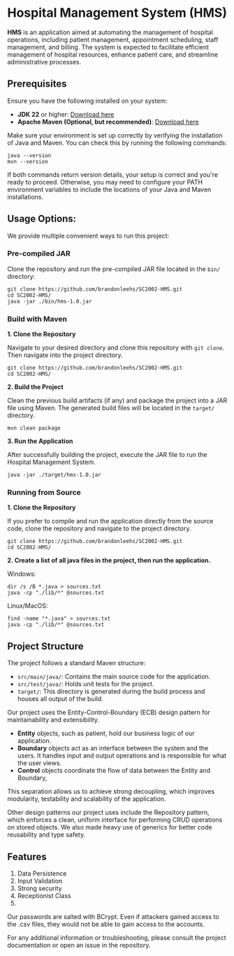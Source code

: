 # Hospital Management System (HMS)

**HMS** is an application aimed at automating the management of hospital operations, including patient management, appointment scheduling, staff management, and billing. The system is expected to facilitate efficient management of hospital resources, enhance patient care, and streamline administrative processes.

## Prerequisites

Ensure you have the following installed on your system:

- **JDK 22** or higher: [Download here](https://www.oracle.com/sg/java/technologies/downloads/)
- **Apache Maven (Optional, but recommended)**: [Download here](https://maven.apache.org/download.cgi)

Make sure your environment is set up correctly by verifying the installation of Java and Maven. You can check this by running the following commands:

```
java --version
mvn --version
```

If both commands return version details, your setup is correct and you're ready to proceed. Otherwise, you may need to configure your PATH environment variables to include the locations of your Java and Maven installations.

## Usage Options:

We provide multiple convenient ways to run this project:

### Pre-compiled JAR

Clone the repository and run the pre-compiled JAR file located in the `bin/` directory:

```
git clone https://github.com/brandonleehs/SC2002-HMS.git
cd SC2002-HMS/
java -jar ./bin/hms-1.0.jar
```

### Build with Maven

**1. Clone the Repository**

Navigate to your desired directory and clone this repository with `git clone`. Then navigate into the project directory.

```
git clone https://github.com/brandonleehs/SC2002-HMS.git
cd SC2002-HMS/
```

**2. Build the Project**

Clean the previous build artifacts (if any) and package the project into a JAR file using Maven. The generated build files will be located in the `target/` directory.

```
mvn clean package
```

**3. Run the Application**

After successfully building the project, execute the JAR file to run the Hospital Management System.

```
java -jar ./target/hms-1.0.jar
```

### Running from Source

**1. Clone the Repository**

If you prefer to compile and run the application directly from the source code, clone the repository and navigate to the project directory.

```
git clone https://github.com/brandonleehs/SC2002-HMS.git
cd SC2002-HMS/
```

**2. Create a list of all java files in the project, then run the application.**

Windows:

```
dir /s /B *.java > sources.txt
java -cp "./lib/*" @sources.txt
```

Linux/MacOS:

```
find -name "*.java" > sources.txt
java -cp "./lib/*" @sources.txt
```

## Project Structure

The project follows a standard Maven structure:

- `src/main/java/`: Contains the main source code for the application.
- `src/test/java/`: Holds unit tests for the project.
- `target/`: This directory is generated during the build process and houses all output of the build.

Our project uses the Entity-Control-Boundary (ECB) design pattern for maintainability and extensibility.

- **Entity** objects, such as patient, hold our business logic of our application.
- **Boundary** objects act as an interface between the system and the users. It handles input and output operations and is responsible for what the user views.
- **Control** objects coordinate the flow of data between the Entity and Boundary,

This separation allows us to achieve strong decoupling, which improves modularity, testability and scalability of the application.

Other design patterns our project uses include the Repository pattern, which enforces a clean, uniform interface for performing CRUD operations on stored objects. We also made heavy use of generics for better code reusability and type safety.

## Features

1. Data Persistence
2. Input Validation
3. Strong security
4. Receptionist Class
5.

Our passwords are salted with BCrypt. Even if attackers gained access to the .csv files, they would not be able to gain access to the accounts.

For any additional information or troubleshooting, please consult the project documentation or open an issue in the repository.

